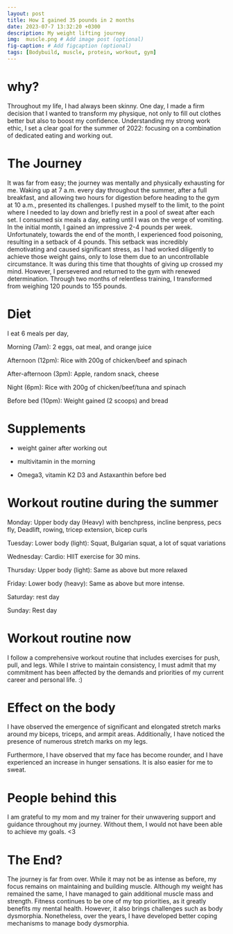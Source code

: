 ```yaml
---
layout: post
title: How I gained 35 pounds in 2 months
date: 2023-07-7 13:32:20 +0300
description: My weight lifting journey
img:  muscle.png # Add image post (optional)
fig-caption: # Add figcaption (optional)
tags: [Bodybuild, muscle, protein, workout, gym]
---
```


# why?

Throughout my life, I had always been skinny. One day, I made a firm decision that I wanted to transform my physique, not only to fill out clothes better but also to boost my confidence. Understanding my strong work ethic, I set a clear goal for the summer of 2022: focusing on a combination of dedicated eating and working out.

# The Journey

It was far from easy; the journey was mentally and physically exhausting for me. Waking up at 7 a.m. every day throughout the summer, after a full breakfast, and allowing two hours for digestion before heading to the gym at 10 a.m., presented its challenges. I pushed myself to the limit, to the point where I needed to lay down and briefly rest in a pool of sweat after each set. I consumed six meals a day, eating until I was on the verge of vomiting. In the initial month, I gained an impressive 2-4 pounds per week. Unfortunately, towards the end of the month, I experienced food poisoning, resulting in a setback of 4 pounds. This setback was incredibly demotivating and caused significant stress, as I had worked diligently to achieve those weight gains, only to lose them due to an uncontrollable circumstance. It was during this time that thoughts of giving up crossed my mind. However, I persevered and returned to the gym with renewed determination. Through two months of relentless training, I transformed from weighing 120 pounds to 155 pounds.

# Diet

I eat 6 meals per day, 

Morning (7am): 2 eggs, oat meal, and orange juice

Afternoon (12pm): Rice with 200g of chicken/beef and spinach

After-afternoon (3pm): Apple, random snack, cheese

Night (6pm): Rice with 200g of chicken/beef/tuna and spinach

Before bed (10pm): Weight gained (2 scoops) and bread

# Supplements

- weight gainer after working out

- multivitamin in the morning

- Omega3, vitamin K2 D3 and Astaxanthin before bed

# Workout routine during the summer

Monday: Upper body day (Heavy) with benchpress, incline benpress, pecs fly, Deadlift, rowing, tricep extension, bicep curls

Tuesday: Lower body (light): Squat, Bulgarian squat, a lot of squat variations

Wednesday: Cardio: HIIT exercise for 30 mins.

Thursday: Upper body (light): Same as above but more relaxed

Friday: Lower body (heavy): Same as above but more intense. 

Saturday: rest day

Sunday: Rest day

# Workout routine now

I follow a comprehensive workout routine that includes exercises for push, pull, and legs. While I strive to maintain consistency, I must admit that my commitment has been affected by the demands and priorities of my current career and personal life. :)

# Effect on the body

I have observed the emergence of significant and elongated stretch marks around my biceps, triceps, and armpit areas. Additionally, I have noticed the presence of numerous stretch marks on my legs.

Furthermore, I have observed that my face has become rounder, and I have experienced an increase in hunger sensations. It is also easier for me to sweat. 

# People behind this

I am grateful to my mom and my trainer for their unwavering support and guidance throughout my journey. Without them, I would not have been able to achieve my goals. <3


# The End? 

The journey is far from over. While it may not be as intense as before, my focus remains on maintaining and building muscle. Although my weight has remained the same, I have managed to gain additional muscle mass and strength. Fitness continues to be one of my top priorities, as it greatly benefits my mental health. However, it also brings challenges such as body dysmorphia. Nonetheless, over the years, I have developed better coping mechanisms to manage body dysmorphia.


